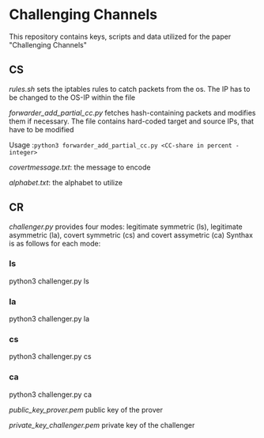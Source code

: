 #  Challenging Channels
This repository contains keys, scripts and data utilized for the paper "Challenging Channels"


## CS
*rules.sh* sets the iptables rules to catch packets from the os. The IP has to be changed to the OS-IP within the file

*forwarder_add_partial_cc.py* fetches hash-containing packets and modifies them if necessary. The file contains hard-coded target and source IPs, that have to be modified

Usage :`python3 forwarder_add_partial_cc.py <CC-share in percent - integer>`

*covertmessage.txt*: the message to encode

*alphabet.txt*: the alphabet to utilize

## CR
*challenger.py* provides four modes: legitimate symmetric (ls), legitimate asymmetric (la), covert symmetric (cs) and covert assymetric (ca)
Synthax is as follows for each mode:
### ls
python3 challenger.py ls

### la
python3 challenger.py la

### cs
python3 challenger.py cs <Alphabet File> <Number of Chars>

### ca
python3 challenger.py ca
  

*public_key_prover.pem* public key of the prover

*private_key_challenger.pem* private key of the challenger
